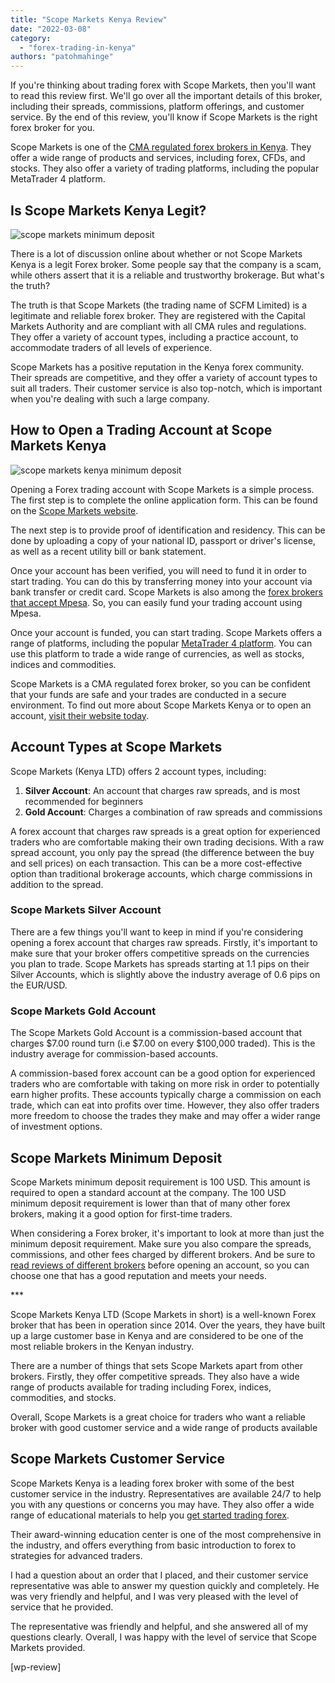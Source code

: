 ```yaml
---
title: "Scope Markets Kenya Review"
date: "2022-03-08"
category: 
  - "forex-trading-in-kenya"
authors: "patohmahinge"
---
```


If you're thinking about trading forex with Scope Markets, then you'll want to read this review first. We'll go over all the important details of this broker, including their spreads, commissions, platform offerings, and customer service. By the end of this review, you'll know if Scope Markets is the right forex broker for you.

Scope Markets is one of the [CMA regulated forex brokers in Kenya](https://mahinge.com/best-cma-regulated-forex-brokers-in-kenya/). They offer a wide range of products and services, including forex, CFDs, and stocks. They also offer a variety of trading platforms, including the popular MetaTrader 4 platform.

## Is Scope Markets Kenya Legit?

![scope markets minimum deposit](images/scope-markets-minimum-deposit.png)

There is a lot of discussion online about whether or not Scope Markets Kenya is a legit Forex broker. Some people say that the company is a scam, while others assert that it is a reliable and trustworthy brokerage. But what's the truth?

The truth is that Scope Markets (the trading name of SCFM Limited) is a legitimate and reliable forex broker. They are registered with the Capital Markets Authority and are compliant with all CMA rules and regulations. They offer a variety of account types, including a practice account, to accommodate traders of all levels of experience.

Scope Markets has a positive reputation in the Kenya forex community. Their spreads are competitive, and they offer a variety of account types to suit all traders. Their customer service is also top-notch, which is important when you're dealing with such a large company.

## How to Open a Trading Account at Scope Markets Kenya

![scope markets kenya minimum deposit](images/scope-markets-kenya-minimum-deposit.jpg)

Opening a Forex trading account with Scope Markets is a simple process. The first step is to complete the online application form. This can be found on the [Scope Markets website](https://www.scopemarkets.co.ke/en/products/accounts).

The next step is to provide proof of identification and residency. This can be done by uploading a copy of your national ID, passport or driver's license, as well as a recent utility bill or bank statement.

Once your account has been verified, you will need to fund it in order to start trading. You can do this by transferring money into your account via bank transfer or credit card. Scope Markets is also among the [forex brokers that accept Mpesa](https://mahinge.com/best-forex-brokers-with-mpesa-deposits/). So, you can easily fund your trading account using Mpesa.

Once your account is funded, you can start trading. Scope Markets offers a range of platforms, including the popular [MetaTrader 4 platform](https://www.metatrader4.com/en). You can use this platform to trade a wide range of currencies, as well as stocks, indices and commodities.

Scope Markets is a CMA regulated forex broker, so you can be confident that your funds are safe and your trades are conducted in a secure environment. To find out more about Scope Markets Kenya or to open an account, [visit their website today](https://www.scopemarkets.co.ke/).

## Account Types at Scope Markets

Scope Markets (Kenya LTD) offers 2 account types, including:

1. **Silver Account**: An account that charges raw spreads, and is most recommended for beginners
2. **Gold Account**: Charges a combination of raw spreads and commissions

A forex account that charges raw spreads is a great option for experienced traders who are comfortable making their own trading decisions. With a raw spread account, you only pay the spread (the difference between the buy and sell prices) on each transaction. This can be a more cost-effective option than traditional brokerage accounts, which charge commissions in addition to the spread.

### Scope Markets Silver Account

There are a few things you'll want to keep in mind if you're considering opening a forex account that charges raw spreads. Firstly, it's important to make sure that your broker offers competitive spreads on the currencies you plan to trade. Scope Markets has spreads starting at 1.1 pips on their Silver Accounts, which is slightly above the industry average of 0.6 pips on the EUR/USD.

### Scope Markets Gold Account

The Scope Markets Gold Account is a commission-based account that charges $7.00 round turn (i.e $7.00 on every $100,000 traded). This is the industry average for commission-based accounts.

A commission-based forex account can be a good option for experienced traders who are comfortable with taking on more risk in order to potentially earn higher profits. These accounts typically charge a commission on each trade, which can eat into profits over time. However, they also offer traders more freedom to choose the trades they make and may offer a wider range of investment options.

## Scope Markets Minimum Deposit

Scope Markets minimum deposit requirement is 100 USD. This amount is required to open a standard account at the company. The 100 USD minimum deposit requirement is lower than that of many other forex brokers, making it a good option for first-time traders.

When considering a Forex broker, it's important to look at more than just the minimum deposit requirement. Make sure you also compare the spreads, commissions, and other fees charged by different brokers. And be sure to [read reviews of different brokers](https://mahinge.com/best-forex-brokers-with-mpesa-deposits/) before opening an account, so you can choose one that has a good reputation and meets your needs.

\*\*\*

Scope Markets Kenya LTD (Scope Markets in short) is a well-known Forex broker that has been in operation since 2014. Over the years, they have built up a large customer base in Kenya and are considered to be one of the most reliable brokers in the Kenyan industry.

There are a number of things that sets Scope Markets apart from other brokers. Firstly, they offer competitive spreads. They also have a wide range of products available for trading including Forex, indices, commodities, and stocks.

Overall, Scope Markets is a great choice for traders who want a reliable broker with good customer service and a wide range of products available

## Scope Markets Customer Service

Scope Markets Kenya is a leading forex broker with some of the best customer service in the industry. Representatives are available 24/7 to help you with any questions or concerns you may have. They also offer a wide range of educational materials to help you [get started trading forex](https://mahinge.com/forex-trading-in-kenya/).

Their award-winning education center is one of the most comprehensive in the industry, and offers everything from basic introduction to forex to strategies for advanced traders.

I had a question about an order that I placed, and their customer service representative was able to answer my question quickly and completely. He was very friendly and helpful, and I was very pleased with the level of service that he provided.

The representative was friendly and helpful, and she answered all of my questions clearly. Overall, I was happy with the level of service that Scope Markets provided.

\[wp-review\]
